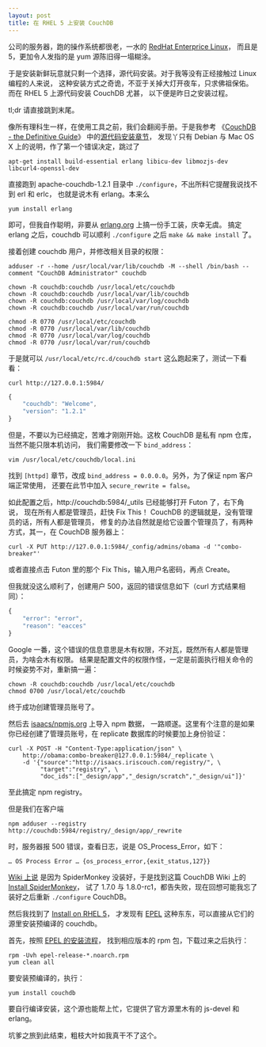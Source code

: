 ```yaml
---
layout: post
title: 在 RHEL 5 上安装 CouchDB
---
```


公司的服务器，跑的操作系统都很老，一水的
[RedHat Enterprice Linux](http://en.wikipedia.org/wiki/Red_Hat_Enterprise_Linux)，
而且是 5，更加令人发指的是 yum 源陈旧得一塌糊涂。

于是安装新鲜玩意就只剩一个选择，源代码安装。对于我等没有正经接触过 Linux 编程的人来说，
这种安装方式之奇诡，不亚于关掉大灯开夜车，只求佛祖保佑。而在 RHEL 5 上源代码安装 CouchDB 尤甚，
以下便是昨日之安装过程。

tl;dr 请直接跳到末尾。

像所有理科生一样，在使用工具之前，我们会翻阅手册。于是我参考
《[CouchDB - the Definitive Guide](http://guide.couchdb.org/index.html)》
中的[源代码安装章节](http://guide.couchdb.org/draft/source.html)，
发现丫只有 Debian 与 Mac OS X 上的说明，作了第一个错误决定，跳过了

    apt-get install build-essential erlang libicu-dev libmozjs-dev libcurl4-openssl-dev

直接跑到 apache-couchdb-1.2.1 目录中 `./configure`，不出所料它提醒我说找不到 erl 和 erlc，
也就是说木有 erlang。本来么

    yum install erlang

即可，但我自作聪明，非要从 [erlang.org](http://www.erlang.org/) 上搞一份手工装，庆幸无虞。
搞定 erlang 之后，couchdb 可以顺利 `./configure` 之后 `make && make install` 了。

接着创建 couchdb 用户，并修改相关目录的权限：

    adduser -r --home /usr/local/var/lib/couchdb -M --shell /bin/bash --comment "CouchDB Administrator" couchdb

    chown -R couchdb:couchdb /usr/local/etc/couchdb
    chown -R couchdb:couchdb /usr/local/var/lib/couchdb
    chown -R couchdb:couchdb /usr/local/var/log/couchdb
    chown -R couchdb:couchdb /usr/local/var/run/couchdb

    chmod -R 0770 /usr/local/etc/couchdb
    chmod -R 0770 /usr/local/var/lib/couchdb
    chmod -R 0770 /usr/local/var/log/couchdb
    chmod -R 0770 /usr/local/var/run/couchdb

于是就可以 `/usr/local/etc/rc.d/couchdb start` 这么跑起来了，测试一下看看：

    curl http://127.0.0.1:5984/

```javascript
{
    "couchdb": "Welcome",
    "version": "1.2.1"
}
```

但是，不要以为已经搞定，苦难才刚刚开始。这枚 CouchDB 是私有 npm 仓库，当然不能只限本机访问，
我们需要修改一下 `bind_address`：

    vim /usr/local/etc/couchdb/local.ini

找到 `[httpd]` 章节，改成 `bind_address = 0.0.0.0`。另外，为了保证 npm 客户端正常使用，
还要在此节中加入 `secure_rewrite = false`。

如此配置之后，http://couchdb:5984/_utils 已经能够打开 Futon 了，右下角说，
现在所有人都是管理员，赶快 Fix This！ CouchDB 的逻辑就是，没有管理员的话，所有人都是管理员，
修复的办法自然就是给它设置个管理员了，有两种方式，其一，在 CouchDB 服务器上：

    curl -X PUT http://127.0.0.1:5984/_config/admins/obama -d '"combo-breaker"'

或者直接点击 Futon 里的那个 Fix This，输入用户名密码，再点 Create。

但我就没这么顺利了，创建用户 500，返回的错误信息如下（curl 方式结果相同）：

```javascript
{
    "error": "error",
    "reason": "eacces"
}
```

Google 一番，这个错误的信息意思是木有权限，不对瓦，既然所有人都是管理员，为啥会木有权限。
结果是配置文件的权限作怪，一定是前面执行相关命令的时候姿势不对，重新搞一遍：

    chown -R couchdb:couchdb /usr/local/etc/couchdb
    chmod 0700 /usr/local/etc/couchdb

终于成功创建管理员账号了。

然后去 [isaacs/npmjs.org](https://github.com/isaacs/npmjs.org) 上导入 npm 数据，
一路顺遂。这里有个注意的是如果你已经创建了管理员账号，在 replicate 数据库的时候要加上身份验证：

    curl -X POST -H "Content-Type:application/json" \
        http://obama:combo-breaker@127.0.0.1:5984/_replicate \
        -d '{"source":"http://isaacs.iriscouch.com/registry/", \
             "target":"registry", \
             "doc_ids":["_design/app","_design/scratch","_design/ui"]}'

至此搞定 npm registry。

但是我们在客户端

    npm adduser --registry http://couchdb:5984/registry/_design/app/_rewrite

时，服务器报 500 错误，查看日志，说是 OS_Process_Error，如下：

    … OS Process Error … {os_process_error,{exit_status,127}}

[Wiki 上说](http://wiki.apache.org/couchdb/Error_messages#OS_Process_Error_.7Bos_process_error.2C.7Bexit_status.2C127.7D.7D)
是因为 SpiderMonkey 没装好，于是找到这篇 CouchDB Wiki 上的
[Install SpiderMonkey](http://wiki.apache.org/couchdb/Installing_SpiderMonkey)，
试了 1.7.0 与 1.8.0-rc1，都告失败，现在回想可能我忘了装好之后重新 `./configure` CouchDB。

然后我找到了 [Install on RHEL 5](http://wiki.apache.org/couchdb/Installing_on_RHEL5)，
才发现有 [EPEL](http://fedoraproject.org/wiki/EPEL) 这种东东，可以直接从它们的源里安装预编译的 couchdb。

首先，按照 [EPEL 的安装流程](http://fedoraproject.org/wiki/EPEL#How_can_I_use_these_extra_packages.3F)，
找到相应版本的 rpm 包，下载过来之后执行：

    rpm -Uvh epel-release-*.noarch.rpm
    yum clean all

要安装预编译的，执行：

    yum install couchdb

要自行编译安装，这个源也能帮上忙，它提供了官方源里木有的 js-devel 和 erlang。

坑爹之旅到此结束，粗枝大叶如我真干不了这个。
